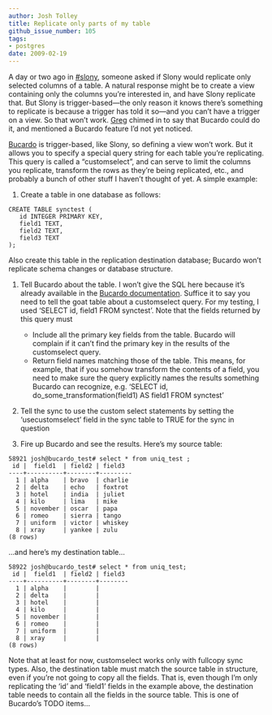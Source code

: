 ```yaml
---
author: Josh Tolley
title: Replicate only parts of my table
github_issue_number: 105
tags:
- postgres
date: 2009-02-19
---
```


A day or two ago in [#slony](irc://irc.freenode.net/slony), someone asked if Slony would replicate only selected columns of a table. A natural response might be to create a view containing only the columns you’re interested in, and have Slony replicate that. But Slony is trigger-based—​the only reason it knows there’s something to replicate is because a trigger has told it so—​and you can’t have a trigger on a view. So that won’t work. [Greg](/blog/authors/greg-sabino-mullane/) chimed in to say that Bucardo could do it, and mentioned a Bucardo feature I’d not yet noticed.

[Bucardo](https://bucardo.org/) is trigger-based, like Slony, so defining a view won’t work. But it allows you to specify a special query string for each table you’re replicating. This query is called a “customselect”, and can serve to limit the columns you replicate, transform the rows as they’re being replicated, etc., and probably a bunch of other stuff I haven’t thought of yet. A simple example:

1. Create a table in one database as follows:

```
CREATE TABLE synctest (
   id INTEGER PRIMARY KEY,
   field1 TEXT,
   field2 TEXT,
   field3 TEXT
);
```

Also create this table in the replication destination database; Bucardo won’t replicate schema changes or database structure.

1. Tell Bucardo about the table. I won’t give the SQL here because it’s already available in the [Bucardo documentation](https://bucardo.org/Bucardo/Documentation/Overview/). Suffice it to say you need to tell the goat table about a customselect query. For my testing, I used ‘SELECT id, field1 FROM synctest’. Note that the fields returned by this query must

    <ul>
      <li>Include all the primary key fields from the table. Bucardo will complain if it can’t find the primary key in the results of the customselect query.</li>

      <li>Return field names matching those of the table. This means, for example, that if you somehow transform the contents of a field, you need to make sure the query explicitly names the results something Bucardo can recognize, e.g. ‘SELECT id, do_some_transformation(field1) AS field1 FROM synctest’</li>
    </ul>

2. Tell the sync to use the custom select statements by setting the ‘usecustomselect’ field in the sync table to TRUE for the sync in question

3. Fire up Bucardo and see the results. Here’s my source table:

```
58921 josh@bucardo_test# select * from uniq_test ;
 id |  field1  | field2 | field3
----+----------+--------+---------
  1 | alpha    | bravo  | charlie
  2 | delta    | echo   | foxtrot
  3 | hotel    | india  | juliet
  4 | kilo     | lima   | mike
  5 | november | oscar  | papa
  6 | romeo    | sierra | tango
  7 | uniform  | victor | whiskey
  8 | xray     | yankee | zulu
(8 rows)
```

...and here’s my destination table...

```
58922 josh@bucardo_test# select * from uniq_test;
 id |  field1  | field2 | field3
----+----------+--------+--------
  1 | alpha    |        |
  2 | delta    |        |
  3 | hotel    |        |
  4 | kilo     |        |
  5 | november |        |
  6 | romeo    |        |
  7 | uniform  |        |
  8 | xray     |        |
(8 rows)
```

Note that at least for now, customselect works only with fullcopy sync types. Also, the destination table must match the source table in structure, even if you’re not going to copy all the fields. That is, even though I’m only replicating the ‘id’ and ‘field1’ fields in the example above, the destination table needs to contain all the fields in the source table. This is one of Bucardo’s TODO items...
